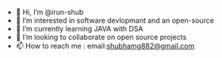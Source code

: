 - 👋 Hi, I’m @irun-shub
- 👀 I’m interested in software devlopmant and an open-source 
- 🌱 I’m currently learning JAVA with DSA
- 💞️ I’m looking to collaborate on open source projects
- 📫 How to reach me : email:shubhamg882@gmail.com

<!---
irun-shub/irun-shub is a ✨ special ✨ repository because its `README.md` (this file) appears on your GitHub profile.
You can click the Preview link to take a look at your changes.
--->

